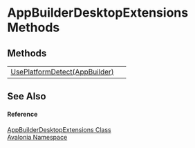 # AppBuilderDesktopExtensions Methods




## Methods
<table>
<tr>
<td><a href="M_Avalonia_AppBuilderDesktopExtensions_UsePlatformDetect">UsePlatformDetect(AppBuilder)</a></td>
<td> </td>
</tr>
</table>

## See Also


#### Reference
<a href="T_Avalonia_AppBuilderDesktopExtensions">AppBuilderDesktopExtensions Class</a>  
<a href="N_Avalonia">Avalonia Namespace</a>  
